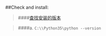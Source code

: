 ##Check and install:

>####[查找安装的版本](http://python.org/downloads/ )

>####a. `C:\\Python35\python --version`

